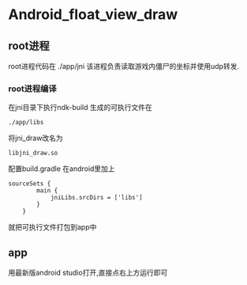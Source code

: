 # Android_float_view_draw

## root进程
root进程代码在 ./app/jni
该进程负责读取游戏内僵尸的坐标并使用udp转发.
### root进程编译
在jni目录下执行ndk-build
生成的可执行文件在
```
./app/libs
```
将jni_draw改名为
```
libjni_draw.so
```
配置build.gradle
在android里加上
```
sourceSets {
        main {
            jniLibs.srcDirs = ['libs']
        }
    }
```
就把可执行文件打包到app中
## app
用最新版android studio打开,直接点右上方运行即可
